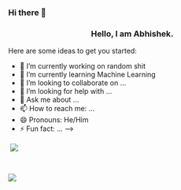 ### Hi there 👋
<h3 align = 'center'>Hello, I am Abhishek.</h3>

<!--
**abmath113/abmath113** is a ✨ _special_ ✨ repository because its `README.md` (this file) appears on your GitHub profile.--->

Here are some ideas to get you started:

- 🔭 I’m currently working on random shit
- 🌱 I’m currently learning Machine Learning
- 👯 I’m looking to collaborate on ...
- 🤔 I’m looking for help with ...
- 💬 Ask me about ...
- 📫 How to reach me: ...
- 😄 Pronouns: He/Him
- ⚡ Fun fact: ...
-->
<p>&nbsp;<img align="center" src="https://github-readme-stats.vercel.app/api?username=Tydos&show_icons=true&locale=en" /></p>

<br>

<p><img align="center" src="https://github-readme-streak-stats.herokuapp.com/?user=Tydos"  /></p>
